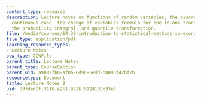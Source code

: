 ```yaml
---
content_type: resource
description: Lecture notes on functions of random variables, the discreet case, the
  continuous case, the change of variables formula for one-to-one transformations,
  the probability integral, and quantile transformation.
file: /media/courses/14-30-introduction-to-statistical-methods-in-economics-spring-2009/73fdac8f3116a25185265124138c33e6_MIT14_30s09_lec09.pdf
file_type: application/pdf
learning_resource_types:
- Lecture Notes
ocw_type: OCWFile
parent_title: Lecture Notes
parent_type: CourseSection
parent_uid: a9889fb8-af0b-6d96-6edd-b4093f42bf2b
resourcetype: Document
title: Lecture Notes 9
uid: 73fdac8f-3116-a251-8526-5124138c33e6
---
```

